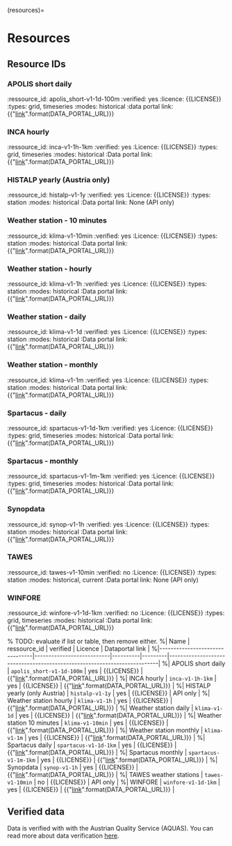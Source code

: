 (resources)=
# Resources

## Resource IDs

### APOLIS short daily
:ressource_id:
    apolis_short-v1-1d-100m
:verified:
    yes
:licence:
    {{LICENSE}}
:types:
    grid, timeseries
:modes:
    historical
:data portal link:
    {{"[link]({}/dataset/apolis_short-v1-1d-100m)".format(DATA_PORTAL_URL)}}

### INCA hourly
:ressource_id:
    inca-v1-1h-1km
:verified:
    yes
:Licence:
    {{LICENSE}}
:types:
    grid, timeseries
:modes:
    historical
:Data portal link:
    {{"[link]({}/dataset/inca-v1-1h-1km)".format(DATA_PORTAL_URL)}}

### HISTALP yearly (Austria only)
:ressource_id:
    histalp-v1-1y
:verified:
    yes
:Licence:
    {{LICENSE}}
:types:
    station
:modes:
    historical
:Data portal link:
    None (API only)

### Weather station - 10 minutes
:ressource_id:
    klima-v1-10min
:verified:
    yes
:Licence:
    {{LICENSE}}
:types:
    station
:modes:
    historical
:Data portal link:
    {{"[link]({}/dataset/klima-v1-10min)".format(DATA_PORTAL_URL)}}

### Weather station - hourly
:ressource_id:
    klima-v1-1h
:verified:
    yes
:Licence:
    {{LICENSE}}
:types:
    station
:modes:
    historical
:Data portal link:
    {{"[link]({}/dataset/klima-v1-1h)".format(DATA_PORTAL_URL)}}

### Weather station - daily
:ressource_id:
    klima-v1-1d
:verified:
    yes
:Licence:
    {{LICENSE}}
:types:
    station
:modes:
    historical
:Data portal link:
    {{"[link]({}/dataset/klima-v1-1d)".format(DATA_PORTAL_URL)}}

### Weather station - monthly
:ressource_id:
    klima-v1-1m
:verified:
    yes
:Licence:
    {{LICENSE}}
:types:
    station
:modes:
    historical
:Data portal link:
    {{"[link]({}/dataset/klima-v1-1m)".format(DATA_PORTAL_URL)}}

### Spartacus - daily
:ressource_id:
    spartacus-v1-1d-1km
:verified:
    yes
:Licence:
    {{LICENSE}}
:types:
    grid, timeseries
:modes:
    historical
:Data portal link:
    {{"[link]({}/dataset/spartacus-v1-1d-1km)".format(DATA_PORTAL_URL)}}

### Spartacus - monthly
:ressource_id:
    spartacus-v1-1m-1km
:verified:
    yes
:Licence:
    {{LICENSE}}
:types:
    grid, timeseries
:modes:
    historical
:Data portal link:
    {{"[link]({}/dataset/spartacus-v1-1m-1km)".format(DATA_PORTAL_URL)}}

### Synopdata
:ressource_id:
    synop-v1-1h
:verified:
    yes
:Licence:
    {{LICENSE}}
:types:
    station
:modes:
    historical
:Data portal link:
    {{"[link]({}/dataset/synop-v1-1h)".format(DATA_PORTAL_URL)}}

### TAWES
:ressource_id:
    tawes-v1-10min
:verified:
    no
:Licence:
    {{LICENSE}}
:types:
    station
:modes:
    historical, current
:Data portal link:
    None (API only)

### WINFORE

:ressource_id:
    winfore-v1-1d-1km
:verified:
    no
:Licence:
    {{LICENSE}}
:types:
    grid, timeseries
:modes:
    historical
:Data portal link:
    {{"[link]({}/dataset/winfore-v1-1d-1km)".format(DATA_PORTAL_URL)}}

% TODO: evaluate if list or table, then remove either.
%| Name                           | ressource_id              | verified | Licence | Dataportal link                                                          |
%|--------------------------------|---------------------------|----------|---------|--------------------------------------------------------------------------|
%| APOLIS short daily             | `apolis_short-v1-1d-100m` | yes      | {{LICENSE}}  | {{"[link]({}/dataset/apolis_short-v1-1d-100m)".format(DATA_PORTAL_URL)}} |
%| INCA hourly                    | `inca-v1-1h-1km`          | yes      | {{LICENSE}}  | {{"[link]({}/dataset/inca-v1-1h-1km)".format(DATA_PORTAL_URL)}}          |
%| HISTALP yearly (only Austria)  | `histalp-v1-1y`           | yes      | {{LICENSE}}  | API only                                                                 |
%| Weather station hourly         | `klima-v1-1h`             | yes      | {{LICENSE}}  | {{"[link]({}/dataset/klima-v1-1h)".format(DATA_PORTAL_URL)}}             |
%| Weather station daily          | `klima-v1-1d`             | yes      | {{LICENSE}}  | {{"[link]({}/dataset/klima-v1-1d)".format(DATA_PORTAL_URL)}}             |
%| Weather station 10 minutes     | `klima-v1-10min`          | yes      | {{LICENSE}}  | {{"[link]({}/dataset/klima-v1-10min)".format(DATA_PORTAL_URL)}}          |
%| Weather station monthly        | `klima-v1-1m`             | yes      | {{LICENSE}}  | {{"[link]({}/dataset/klima-v1-1m)".format(DATA_PORTAL_URL)}}             |
%| Spartacus daily                | `spartacus-v1-1d-1km`     | yes      | {{LICENSE}}  | {{"[link]({}/dataset/spartacus-v1-1d-1km)".format(DATA_PORTAL_URL)}}     |
%| Spartacus monthly              | `spartacus-v1-1m-1km`     | yes      | {{LICENSE}}  | {{"[link]({}/dataset/spartacus-v1-1m-1km)".format(DATA_PORTAL_URL)}}     |
%| Synopdata                      | `synop-v1-1h`             | yes      | {{LICENSE}}  | {{"[link]({}/dataset/synop-v1-1h)".format(DATA_PORTAL_URL)}}             |
%| TAWES weather stations         | `tawes-v1-10min`          | no       | {{LICENSE}}  | API only                                                                 |
%| WINFORE                        | `winfore-v1-1d-1km`       | yes      | {{LICENSE}}  | {{"[link]({}/dataset/winfore-v1-1d-1km)".format(DATA_PORTAL_URL)}}       |

## Verified data

Data is verified with with the Austrian Quality Service (AQUAS). You can read more about data verification [here](https://www.zamg.ac.at/cms/de/klima/messnetze/datenpruefung).
